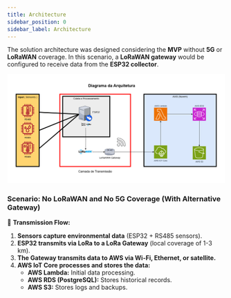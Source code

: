 ```yaml
---
title: Architecture
sidebar_position: 0
sidebar_label: Architecture
---
```


The solution architecture was designed considering the **MVP** without **5G** or **LoRaWAN** coverage. In this scenario, a **LoRaWAN gateway** would be configured to receive data from the **ESP32 collector**.


![Arquitetura](../../static/img/Arquitetura.png)

### **Scenario: No LoRaWAN and No 5G Coverage (With Alternative Gateway)**  

📌 **Transmission Flow:**  
1. **Sensors capture environmental data** (ESP32 + RS485 sensors).  
2. **ESP32 transmits via LoRa to a LoRa Gateway** (local coverage of 1-3 km).  
3. **The Gateway transmits data to AWS via Wi-Fi, Ethernet, or satellite.**  
4. **AWS IoT Core processes and stores the data:**  
   - **AWS Lambda:** Initial data processing.  
   - **AWS RDS (PostgreSQL):** Stores historical records.  
   - **AWS S3:** Stores logs and backups.  